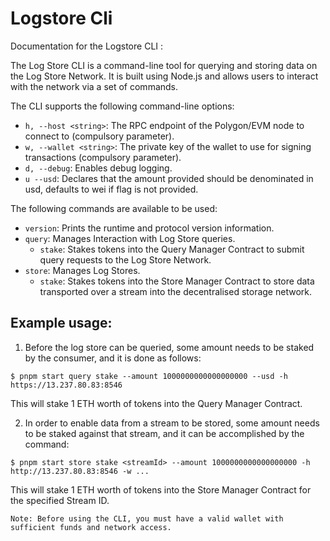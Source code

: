 # Logstore Cli

Documentation for the Logstore CLI :

The Log Store CLI is a command-line tool for querying and storing data on the Log Store Network. It is built using Node.js and allows users to interact with the network via a set of commands.

The CLI supports the following command-line options:

- `h, --host <string>`: The RPC endpoint of the Polygon/EVM node to connect to (compulsory parameter).
- `w, --wallet <string>`: The private key of the wallet to use for signing transactions (compulsory parameter).
- `d, --debug`: Enables debug logging.
- `u --usd`: Declares that the amount provided should be denominated in usd, defaults to wei if flag is not provided.

The following commands are available to be used:

- `version`: Prints the runtime and protocol version information.
- `query`: Manages Interaction with Log Store queries.
  - `stake`: Stakes tokens into the Query Manager Contract to submit query requests to the Log Store Network.
- `store`: Manages Log Stores.
  - `stake`: Stakes tokens into the Store Manager Contract to store data transported over a stream into the decentralised storage network.

## Example usage:

1. Before the log store can be queried, some amount needs to be staked by the consumer, and it is done as follows:

```
$ pnpm start query stake --amount 1000000000000000000 --usd -h https://13.237.80.83:8546

```

This will stake 1 ETH worth of tokens into the Query Manager Contract.

2. In order to enable data from a stream to be stored, some amount needs to be staked against that stream, and it can be accomplished by the command:

```
$ pnpm start store stake <streamId> --amount 1000000000000000000 -h http://13.237.80.83:8546 -w ...

```

This will stake 1 ETH worth of tokens into the Store Manager Contract for the specified Stream ID.

`Note: Before using the CLI, you must have a valid wallet with sufficient funds and network access.`
